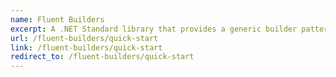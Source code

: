 ```yaml
---
name: Fluent Builders
excerpt: A .NET Standard library that provides a generic builder pattern capable of creating simple to complex object graphs. Designed to be used for unit testing.
url: /fluent-builders/quick-start
link: /fluent-builders/quick-start
redirect_to: /fluent-builders/quick-start
---
```


